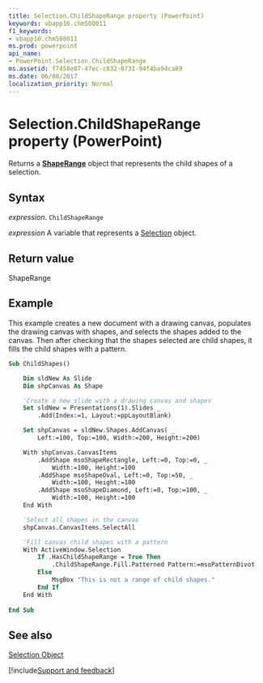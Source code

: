 ```yaml
---
title: Selection.ChildShapeRange property (PowerPoint)
keywords: vbapp10.chm508011
f1_keywords:
- vbapp10.chm508011
ms.prod: powerpoint
api_name:
- PowerPoint.Selection.ChildShapeRange
ms.assetid: f7458e07-47ec-c832-0731-94f4ba94ca89
ms.date: 06/08/2017
localization_priority: Normal
---
```



# Selection.ChildShapeRange property (PowerPoint)

Returns a  **[ShapeRange](PowerPoint.ShapeRange.md)** object that represents the child shapes of a selection.


## Syntax

_expression_. `ChildShapeRange`

_expression_ A variable that represents a [Selection](PowerPoint.Selection.md) object.


## Return value

ShapeRange


## Example

This example creates a new document with a drawing canvas, populates the drawing canvas with shapes, and selects the shapes added to the canvas. Then after checking that the shapes selected are child shapes, it fills the child shapes with a pattern.


```vb
Sub ChildShapes()

    Dim sldNew As Slide
    Dim shpCanvas As Shape

    'Create a new slide with a drawing canvas and shapes
    Set sldNew = Presentations(1).Slides _
        .Add(Index:=1, Layout:=ppLayoutBlank)

    Set shpCanvas = sldNew.Shapes.AddCanvas( _
        Left:=100, Top:=100, Width:=200, Height:=200)

    With shpCanvas.CanvasItems
        .AddShape msoShapeRectangle, Left:=0, Top:=0, _
            Width:=100, Height:=100
        .AddShape msoShapeOval, Left:=0, Top:=50, _
            Width:=100, Height:=100
        .AddShape msoShapeDiamond, Left:=0, Top:=100, _
            Width:=100, Height:=100
    End With

    'Select all shapes in the canvas
    shpCanvas.CanvasItems.SelectAll

    'Fill canvas child shapes with a pattern
    With ActiveWindow.Selection
        If .HasChildShapeRange = True Then
            .ChildShapeRange.Fill.Patterned Pattern:=msoPatternDivot
        Else
            MsgBox "This is not a range of child shapes."
        End If
    End With
	
End Sub
```


## See also


[Selection Object](PowerPoint.Selection.md)

[!include[Support and feedback](~/includes/feedback-boilerplate.md)]